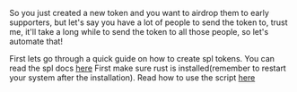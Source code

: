 So you just created a new token and you want to airdrop them to early supporters, but let's say you have a lot of people to send the token to, trust me, it'll take a long while to send the token to all those people, so let's automate that!

First lets go through a quick guide on how to create spl tokens.
You can read the spl docs <a href="https://spl.solana.com/token">here</a>
First make sure rust is installed(remember to restart your system after the installation).
Read how to use the script <a href="https://dev.to/ycrydev/how-to-airdrop-spl-tokens-to-hundreds-of-addresses-4ca9">here</a>
